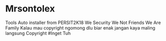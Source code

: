 # Mrsontolex
Tools Auto installer from PERSIT2K18 We Security We Not Friends We Are Family
Kalau mau copyright ngomong dlu biar enak jangan kaya maling langsung Copyright
#Inget Tuh
